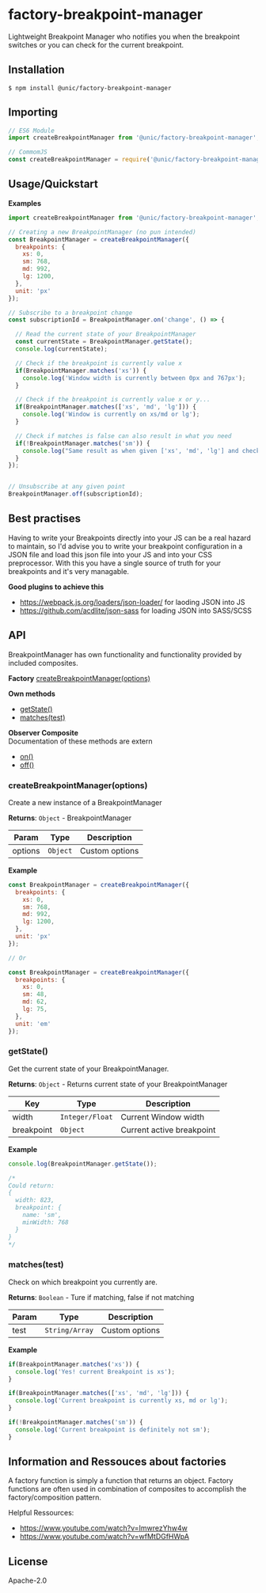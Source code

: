 # factory-breakpoint-manager

Lightweight Breakpoint Manager who notifies you when the breakpoint switches or you can check for the current breakpoint.

## Installation

```shell
$ npm install @unic/factory-breakpoint-manager
```

## Importing

```javascript
// ES6 Module
import createBreakpointManager from '@unic/factory-breakpoint-manager';

// CommomJS
const createBreakpointManager = require('@unic/factory-breakpoint-manager').default;
```

## Usage/Quickstart

**Examples**
```js
import createBreakpointManager from '@unic/factory-breakpoint-manager';

// Creating a new BreakpointManager (no pun intended)
const BreakpointManager = createBreakpointManager({
  breakpoints: {
    xs: 0,
    sm: 768,
    md: 992,
    lg: 1200,
  },
  unit: 'px'
});

// Subscribe to a breakpoint change
const subscriptionId = BreakpointManager.on('change', () => {

  // Read the current state of your BreakpointManager
  const currentState = BreakpointManager.getState();
  console.log(currentState);

  // Check if the breakpoint is currently value x
  if(BreakpointManager.matches('xs')) {
    console.log('Window width is currently between 0px and 767px');
  }

  // Check if the breakpoint is currently value x or y...
  if(BreakpointManager.matches(['xs', 'md', 'lg'])) {
    console.log('Window is currently on xs/md or lg');
  }

  // Check if matches is false can also result in what you need
  if(!BreakpointManager.matches('sm')) {
    console.log("Same result as when given ['xs', 'md', 'lg'] and checkig if it was true");
  }
});


// Unsubscribe at any given point
BreakpointManager.off(subscriptionId);
```

## Best practises

Having to write your Breakpoints directly into your JS can be a real hazard to maintain, so I'd advise you to write your breakpoint configuration in a JSON file and load this json file into your JS and into your CSS preprocessor. With this you have a single source of truth for your breakpoints and it's very managable.

**Good plugins to achieve this**
* https://webpack.js.org/loaders/json-loader/ for laoding JSON into JS
* https://github.com/acdlite/json-sass for loading JSON into SASS/SCSS

## API

BreakpointManager has own functionality and functionality provided by included composites.

**Factory**
[createBreakpointManager(options)](#factory)

**Own methods**
* [getState()](#getstate)
* [matches(test)](#matches)

**Observer Composite**  
Documentation of these methods are extern
* [on()](https://github.com/unic/composite-observer#on)
* [off()](https://github.com/unic/composite-observer#off)

<a name="factory"></a>

### createBreakpointManager(options)

Create a new instance of a BreakpointManager

**Returns**: <code>Object</code> - BreakpointManager

| Param | Type | Description |
| --- | --- | --- |
| options | <code>Object</code> | Custom options |

**Example**
```js
const BreakpointManager = createBreakpointManager({
  breakpoints: {
    xs: 0,
    sm: 768,
    md: 992,
    lg: 1200,
  },
  unit: 'px'
});

// Or

const BreakpointManager = createBreakpointManager({
  breakpoints: {
    xs: 0,
    sm: 48,
    md: 62,
    lg: 75,
  },
  unit: 'em'
});
```

<a name="getstate"></a>

### getState()

Get the current state of your BreakpointManager.

**Returns**: <code>Object</code> - Returns current state of your BreakpointManager

| Key | Type | Description |
| --- | --- | --- |
| width | <code>Integer/Float</code> | Current Window width |
| breakpoint | <code>Object</code> | Current active breakpoint |

**Example**
```js
console.log(BreakpointManager.getState());

/*
Could return:
{
  width: 823,
  breakpoint: {
    name: 'sm',
    minWidth: 768
  }
}
*/
```

<a name="matches"></a>

### matches(test)

Check on which breakpoint you currently are.

**Returns**: <code>Boolean</code> - Ture if matching, false if not matching

| Param | Type | Description |
| --- | --- | --- |
| test | <code>String/Array</code> | Custom options |

**Example**
```js
if(BreakpointManager.matches('xs')) {
  console.log('Yes! current Breakpoint is xs');
}

if(BreakpointManager.matches(['xs', 'md', 'lg'])) {
  console.log('Current breakpoint is currently xs, md or lg');
}

if(!BreakpointManager.matches('sm')) {
  console.log('Current breakpoint is definitely not sm');
}
```

## Information and Ressouces about factories

A factory function is simply a function that returns an object.
Factory functions are often used in combination of composites to accomplish the factory/composition pattern.

Helpful Ressources:
* https://www.youtube.com/watch?v=ImwrezYhw4w
* https://www.youtube.com/watch?v=wfMtDGfHWpA

## License

Apache-2.0
